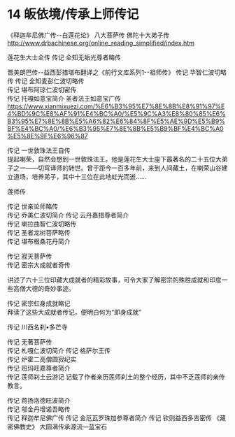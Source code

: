# 14 皈依境/传承上师传记

《释迦牟尼佛广传--白莲花论》
八大菩萨传
佛陀十大弟子传 <http://www.drbachinese.org/online_reading_simplified/index.htm>

莲花生大士全传
传记	全知无垢光尊者略传	

晋美朗巴传--益西彭措堪布翻译之《前行文库系列1--祖师传》
传记	华智仁波切略传	
传记	全知麦彭仁波切略传	
传记	堪布阿琼仁波切密传	
传记	托嘎如意宝简介	
圣者法王如意宝广传 https://www.xianmixuezi.com/%E6%B3%95%E7%8E%8B%E8%91%97%E4%BD%9C%E8%AF%91%E4%BC%A0/%E5%9C%A3%E8%80%85%E6%B3%95%E7%8E%8B%E5%A6%82%E6%84%8F%E5%AE%9D%E5%B9%BF%E4%BC%A0/%E6%B3%95%E7%8E%8B%E5%B9%BF%E4%BC%A0%E5%8E%9F%E6%96%87




传记	一世敦珠法王自传	
提起喇荣，自然会想到一世敦珠法王。他是莲花生大士座下最著名的二十五位大弟子之一——切穹译师的转世。曾于距今一百多年前，来到人间藏土，在喇荣山谷建立道场，培养弟子，其中十三位在此地虹光而逝……

莲师传

传记	世亲论师略传	
传记	乔美仁波切简介	
传记	云丹嘉措尊者简介	
传记	喇拉曲智仁波切略传	
传记	圣者龙树菩萨略传	
传记	堪布根桑花丹简介	

传记	寂天菩萨传	
传记	密宗大成就者奇传	

讲述了六十三位印藏大成就者的精彩故事，可令大家了解密宗的殊胜成就和印度一些高僧大德的奇妙事迹。

传记	密宗虹身成就略记	
拜读了这些大成就者传记，便明白何为“即身成就”

传记	川西名刹•多芒寺	

传记	无著菩萨传	
传记	札嘎仁波切简介	
传记	格萨尔王传	
传记	炉霍二高僧圆寂纪实	
传记	班玛旺嘉尊者简介	
传记	莲师刹土云游记	
记载了作者亲历莲师刹土的整个经历，其中不乏莲师的亲传教言。

传记	蒋扬洛德旺波简介	
传记	邬金丹增诺吾略传	
传记	释迦牟尼佛广传	
传记	金厄瓦罗珠加参尊者简介	
传记	钦则益西多吉密传
《藏密佛教史》
大圆满传承源流—蓝宝石
